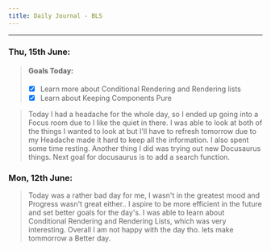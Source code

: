 ```yaml
---
title: Daily Journal - BLS
---
```

-------------
### Thu, 15th June: 
> #### Goals Today: 
> - [x] Learn more about Conditional Rendering and Rendering lists
> - [x] Learn about Keeping Components Pure

>Today I had a headache for the whole day, so I ended up going into a Focus room due to I like the quiet in there. I was able to look at both of the things I wanted to look at but I'll have to refresh tomorrow due to my Headache made it hard to keep all the information. I also spent some time resting. Another thing I did was trying out new Docusaurus things. Next goal for docusaurus is to add a search function.

### Mon, 12th June: 
>Today was a rather bad day for me, I wasn't in the greatest mood and Progress wasn't great either.. I aspire to be more efficient in the future and set better goals for the day's. I was able to learn about Conditional Rendering and Rendering Lists, which was very interesting. Overall I am not happy with the day tho. lets make tommorrow a Better day.




